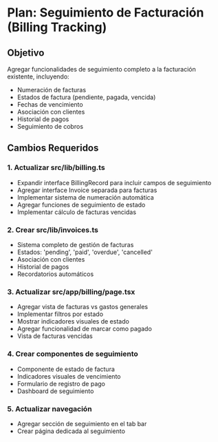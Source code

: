 # Plan: Seguimiento de Facturación (Billing Tracking)

## Objetivo
Agregar funcionalidades de seguimiento completo a la facturación existente, incluyendo:
- Numeración de facturas
- Estados de factura (pendiente, pagada, vencida)
- Fechas de vencimiento
- Asociación con clientes
- Historial de pagos
- Seguimiento de cobros

## Cambios Requeridos

### 1. Actualizar src/lib/billing.ts
- Expandir interface BillingRecord para incluir campos de seguimiento
- Agregar interface Invoice separada para facturas
- Implementar sistema de numeración automática
- Agregar funciones de seguimiento de estado
- Implementar cálculo de facturas vencidas

### 2. Crear src/lib/invoices.ts
- Sistema completo de gestión de facturas
- Estados: 'pending', 'paid', 'overdue', 'cancelled'
- Asociación con clientes
- Historial de pagos
- Recordatorios automáticos

### 3. Actualizar src/app/billing/page.tsx
- Agregar vista de facturas vs gastos generales
- Implementar filtros por estado
- Mostrar indicadores visuales de estado
- Agregar funcionalidad de marcar como pagado
- Vista de facturas vencidas

### 4. Crear componentes de seguimiento
- Componente de estado de factura
- Indicadores visuales de vencimiento
- Formulario de registro de pago
- Dashboard de seguimiento

### 5. Actualizar navegación
- Agregar sección de seguimiento en el tab bar
- Crear página dedicada al seguimiento
